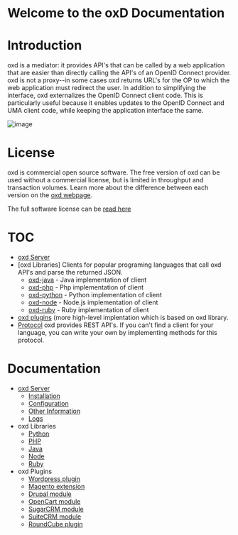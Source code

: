 # Welcome to the oxD Documentation

# Introduction

oxd is a mediator: it provides API's that can be called by a web application that are easier
than directly calling the API's of an OpenID Connect provider. oxd is not a proxy--in some 
cases oxd returns URL's for the OP to which the web application must redirect the user. In addition 
to simplifying the interface, oxd externalizes the OpenID Connect client code. This is particularly useful
because it enables updates to the OpenID Connect and UMA client code, while keeping
the application interface the same.

![image](https://raw.githubusercontent.com/GluuFederation/docs-oxd/master/sources/img/Overview.jpg)

# License

oxd is commercial open source software. The free version of oxd can be used without a commercial license, but is limited in throughput and transaction volumes. Learn more about the difference between each version on the [oxd webpage](https://oxd.gluu.org/#oxd-pro). 

The full software license can be [read here](https://github.com/GluuFederation/oxd/blob/master/LICENSE)

# TOC

- [oxd Server](./oxdserver/index.md)
- [oxd Libraries] Clients for popular programing languages that call oxd API's and parse the returned JSON.
    - [oxd-java](./libraries/java/index.md) - Java implementation of client
    - [oxd-php](./libraries/php/index.md) - Php implementation of client
    - [oxd-python](./libraries/python/index.md) - Python implementation of client
    - [oxd-node](./libraries/node/index.md) - Node.js implementation of client
    - [oxd-ruby](./libraries/ruby/index.md) - Ruby implementation of client  
- [oxd plugins](./libraries/php/index.md) (more high-level implentation which is based on oxd library.
- [Protocol](./oxdserver/index.md) oxd provides REST API's. If you can't find a client for your language, 
you can write your own by implementing methods for this protocol. 

# Documentation

- [oxd Server](./oxdserver/index.md)
    - [Installation](./oxdserver/install/index.md)
    - [Configuration](./oxdserver/conf/index.md)
    - [Other Information](./oxdserver/other/index.md)
    - [Logs](./oxdserver/logs/index.md)
- oxd Libraries
    - [Python](./libraries/python/index.md)
    - [PHP](./libraries/php/index.md)
    - [Java](./libraries/java/index.md)
    - [Node](./libraries/node/index.md)
    - [Ruby](./libraries/ruby/index.md)
- oxd Plugins
    - [Wordpress plugin](./plugin/wordpress/index.md)
    - [Magento extension](./plugin/magento/index.md)
    - [Drupal module](./plugin/drupal/index.md)
    - [OpenCart module](./plugin/opencart/index.md)
    - [SugarCRM module](./plugin/sugarcrm/index.md)
    - [SuiteCRM module](./plugin/suitecrm/index.md)
    - [RoundCube plugin](./plugin/roundcube/index.md)
